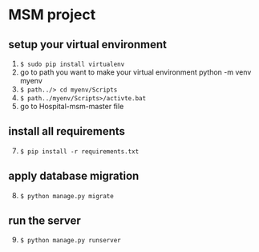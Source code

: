 # MSM project 

## setup your virtual environment
1. ``` $ sudo pip install virtualenv ```
2. go to path you want to make your virtual environment
python -m venv myenv
4. ```$ path../> cd myenv/Scripts```
5. ```$ path../myenv/Scripts>/activte.bat ```
6. go to Hospital-msm-master file

## install all requirements
7. ```$ pip install -r requirements.txt``` 

## apply database migration
8. ```$ python manage.py migrate```

## run the server
9. ```$ python manage.py runserver```

